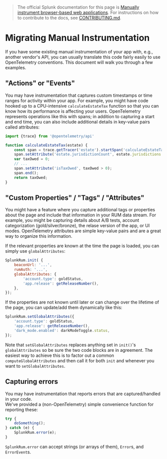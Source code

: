 > The official Splunk documentation for this page is [Manually instrument browser-based web applications](https://quickdraw.splunk.com/redirect/?product=Observability&location=github.rum.manual.instrumentation&version=current). For instructions on how to contribute to the docs, see [CONTRIBUTING.md](../CONTRIBUTING.md#documentation).

# Migrating Manual Instrumentation

If you have some existing manual instrumentation of your app with, e.g., another
vendor's API, you can usually translate this code fairly easily to use OpenTelemetry 
conventions.  This document will walk you through a few examples.

## "Actions" or "Events"

You may have instrumentation that captures custom timestamps or time ranges for activity
within your app.  For example, you might have code hooked up to a CPU-intensive 
`calculateEstateTax` function so that you can know how its performance is affecting your
users.  OpenTelemetry represents operations like this with spans; in addition to capturing a start
and end time, you can also include additional details in key-value pairs called attributes:

```javascript
import {trace} from '@opentelemetry/api'

function calculateEstateTax(estate) {
    const span = trace.getTracer('estate').startSpan('calculateEstateTax');
    span.setAttribute('estate.jurisdictionCount', estate.jurisdictions.length);
    var taxOwed = 0;
    // ...
    span.setAttribute('isTaxOwed', taxOwed > 0);
    span.end();
    return taxOwed;
}
```

## "Custom Properties" / "Tags" / "Attributes"

You might have a feature where you capture additional tags or properties about the 
page and include that information in your RUM data stream.  For example, you might
be capturing details about A/B tests, account categorization (gold/silver/bronze), 
the relase version of the app, or UI modes.  OpenTelemetry attributes are simple 
key-value pairs and are a great way to organize this information.

If the relevant properties are known at the time the page is loaded, you can simply use
`globalAttributes`:

```js
SplunkRum.init( {
    beaconUrl: '...',
    rumAuth: '...',
    globalAttributes: {
        'account.type': goldStatus,
        'app.release': getReleaseNumber(),
    },
});
```

If the properties are not known until later or can change over the lifetime of
the page, you can update/add them dynamically like this:

```js
SplunkRum.setGlobalAttributes({
    'account.type': goldStatus,
    'app.release': getReleaseNumber(),
    'dark_mode.enabled': darkModeToggle.status,
});
```

Note that `setGlobalAttributes` replaces anything set in `init()`'s `globalAttributes` so be sure 
the two code blocks are in agreement.  The easiest way to achieve this is to factor
out a common `computeGlobalAttributes` and then call it for both `init` and whenever you want 
to `setGlobalAttributes`.

## Capturing errors

You may have instrumentation that reports errors that are captured/handled in your code.  
We've provided a (non-OpenTelemetry) simple convenience function for reporting these:

```js
try {
    doSomething();
} catch (e) {
    SplunkRum.error(e);
}
```

`SplunkRum.error` can accept strings (or arrays of them), `Error`s, and `ErrorEvent`s.
